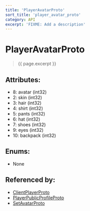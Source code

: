 ```yaml
---
title: 'PlayerAvatarProto'
sort_title: 'player_avatar_proto'
category: API
excerpt: 'FIXME: Add a description'
---
```


[comment]: <> (THIS PART IS GENERATED - AKA DON'T EDIT THIS PART MANUALLY)

# PlayerAvatarProto

> {{ page.excerpt }}

## Attributes:

- 8: avatar (int32)
- 2: skin (int32)
- 3: hair (int32)
- 4: shirt (int32)
- 5: pants (int32)
- 6: hat (int32)
- 7: shoes (int32)
- 9: eyes (int32)
- 10: backpack (int32)

## Enums:

- None

## Referenced by:

- [ClientPlayerProto](../ClientPlayerProto/)
- [PlayerPublicProfileProto](../PlayerPublicProfileProto/)
- [SetAvatarProto](../SetAvatarProto/)

[comment]: <> (YOU CAN EDIT AFTER THIS)
